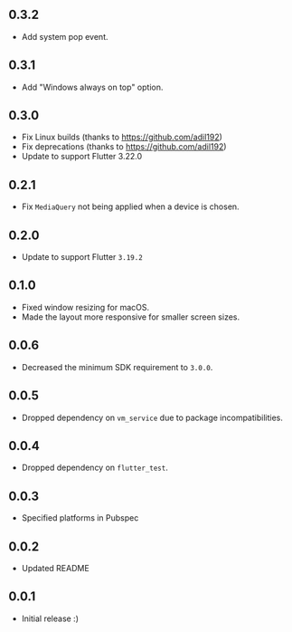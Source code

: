 ## 0.3.2

* Add system pop event.

## 0.3.1

* Add "Windows always on top" option.

## 0.3.0

* Fix Linux builds (thanks to https://github.com/adil192)
* Fix deprecations (thanks to https://github.com/adil192)
* Update to support Flutter 3.22.0

## 0.2.1

* Fix `MediaQuery` not being applied when a device is chosen.

## 0.2.0

* Update to support Flutter `3.19.2`

## 0.1.0

* Fixed window resizing for macOS.
* Made the layout more responsive for smaller screen sizes.

## 0.0.6

* Decreased the minimum SDK requirement to `3.0.0`.

## 0.0.5

* Dropped dependency on `vm_service` due to package incompatibilities.

## 0.0.4

* Dropped dependency on `flutter_test`.

## 0.0.3

* Specified platforms in Pubspec

## 0.0.2

* Updated README

## 0.0.1

* Initial release :)

